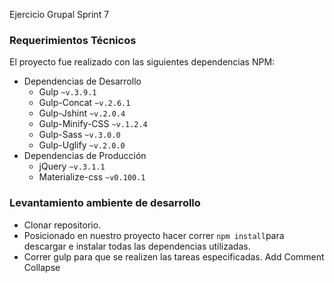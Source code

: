 Ejercicio Grupal Sprint 7

### Requerimientos Técnicos
El proyecto fue realizado con las siguientes dependencias NPM:
+ Dependencias de Desarrollo 
  - Gulp `~v.3.9.1`
  - Gulp-Concat `~v.2.6.1`
  - Gulp-Jshint `~v.2.0.4`
  - Gulp-Minify-CSS `~v.1.2.4`
  - Gulp-Sass `~v.3.0.0`
  - Gulp-Uglify `~v.2.0.0`
+ Dependencias de Producción 
  - jQuery `~v.3.1.1`
  - Materialize-css `~v0.100.1`

### Levantamiento ambiente de desarrollo
+ Clonar repositorio.
+ Posicionado en nuestro proyecto hacer correr `npm install`para descargar e instalar todas las dependencias utilizadas.
+ Correr gulp para que se realizen las tareas especificadas.
Add Comment Collapse



